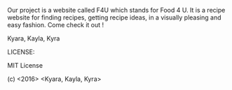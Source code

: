 Our project is a website called F4U which stands for Food 4 U. 
It is a recipe website for finding recipes, getting recipe ideas, in a visually pleasing and easy fashion.
Come check it out !

Kyara, Kayla, Kyra 


LICENSE: 

MIT License 

(c) <2016> <Kyara, Kayla, Kyra> 